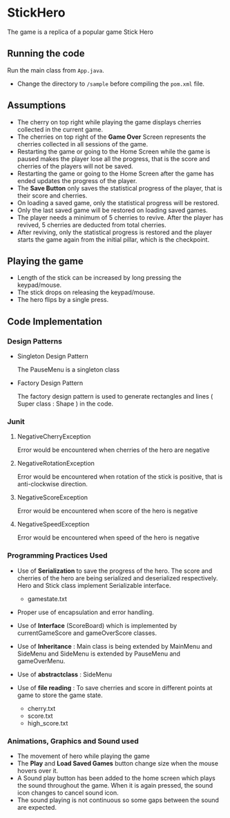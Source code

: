 # StickHero
The game is a replica of a popular game Stick Hero

## Running the code
Run the main class from `App.java`.
- Change the directory to `/sample` before compiling the `pom.xml` file.

## Assumptions
- The cherry on top right while playing the game displays cherries collected in the current game.
- The cherries on top right of the **Game Over** Screen represents the cherries collected in all sessions of the game.
- Restarting the game or going to the Home Screen while the game is paused makes the player lose all the progress, that is the score and cherries of the players will not be saved.
- Restarting the game or going to the Home Screen after the game has ended updates the progress of the player.
- The **Save Button** only saves the statistical progress of the player, that is their score and cherries.
- On loading a saved game, only the statistical progress will be restored.
- Only the last saved game will be restored on loading saved games.
- The player needs a minimum of 5 cherries to revive. After the player has revived, 5 cherries are deducted from total cherries.
- After reviving, only the statistical progress is restored and the player starts the game again from the initial pillar, which is the checkpoint.

## Playing the game
- Length of the stick can be increased by long pressing the keypad/mouse.
- The stick drops on releasing the keypad/mouse.
- The hero flips by a single press.

## Code Implementation

### Design Patterns
- Singleton Design Pattern

   The PauseMenu is a singleton class


- Factory Design Pattern

  The factory design pattern is used to generate rectangles and lines ( Super class : Shape ) in the code.

### Junit 
1) NegativeCherryException 

   Error would be encountered when cherries of the hero are negative 


2) NegativeRotationException 

   Error would be encountered when rotation of the stick is positive, that is anti-clockwise direction.

3. NegativeScoreException 

   Error would be encountered when score of the hero is negative


4. NegativeSpeedException 

   Error would be encountered when speed of the hero is negative

### Programming Practices Used
* Use of **Serialization** to save the progress of the hero. The score and cherries of the hero are being serialized and deserialized respectively. Hero and Stick class implement Serializable interface.
   - gamestate.txt


* Proper use of encapsulation and error handling.


* Use of **Interface** (ScoreBoard) which is implemented by currentGameScore and gameOverScore classes.


* Use of **Inheritance** : Main class is being extended by MainMenu and SideMenu and SideMenu is extended by PauseMenu and gameOverMenu.


* Use of **abstractclass** : SideMenu


* Use of **file reading** : To save cherries and score in different points at game to store the game state.
   - cherry.txt
   - score.txt
   - high_score.txt

### Animations, Graphics and Sound used
- The movement of hero while playing the game
- The **Play** and **Load Saved Games** button change size when the mouse hovers over it.
- A Sound play button has been added to the home screen which plays the sound throughout the game. When it is again pressed, the sound icon changes to cancel sound icon. 
- The sound playing is not continuous so some gaps between the sound are expected.
